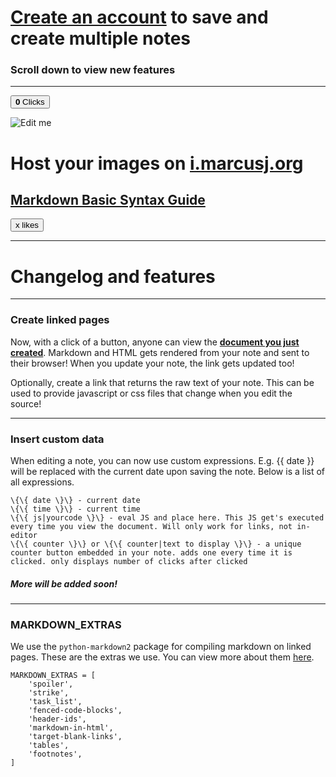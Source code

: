 # [**Create an account**](/signup) to save and create multiple notes

### Scroll down to view new features

---

<button onclick='document.getElementById("num").innerText = (parseInt(document.getElementById("num").innerText) + 1).toString()'><b id='num'>0</b> Clicks</button>

![Edit me](https://i.marcusj.org/i/4)

# Host your images on [i.marcusj.org](https://i.marcusj.org)

## [Markdown Basic Syntax Guide](https://www.markdownguide.org/basic-syntax/ "Click Me")

<button onclick="doPOST('/click', {'id':'2d5a211a-c7b8-4eba-b264-3aadc5a15f0c'}, function(res) { document.getElementById('2d5a211a-c7b8-4eba-b264-3aadc5a15f0c').innerText = res['count'] } )"><span id='2d5a211a-c7b8-4eba-b264-3aadc5a15f0c'>x</span> likes</button>

---

# Changelog and features

---

### Create linked pages

Now, with a click of a button, anyone can view the [**document you just created**](https://notes.marcusj.org/link/df29c8b6485644e1b06685ee11446e87). Markdown and HTML gets rendered from your note and sent to their browser! When you update your note, the link gets updated too!

Optionally, create a link that returns the raw text of your note. This can be used to provide javascript or css files that change when you edit the source!

---

### Insert custom data

When editing a note, you can now use custom expressions. E.g. \{\{ date \}\} will be replaced with the current date upon saving the note. Below is a list of all expressions.

```
\{\{ date \}\} - current date
\{\{ time \}\} - current time
\{\{ js|yourcode \}\} - eval JS and place here. This JS get's executed every time you view the document. Will only work for links, not in-editor
\{\{ counter \}\} or \{\{ counter|text to display \}\} - a unique counter button embedded in your note. adds one every time it is clicked. only displays number of clicks after clicked
```

##### More will be added soon!

---

### MARKDOWN_EXTRAS

We use the `python-markdown2` package for compiling markdown on linked pages. These are the extras we use. You can view more about them [here](https://github.com/trentm/python-markdown2/wiki/Extras).

```
MARKDOWN_EXTRAS = [
    'spoiler',
    'strike',
    'task_list',
    'fenced-code-blocks',
    'header-ids',
    'markdown-in-html',
    'target-blank-links',
    'tables',
    'footnotes',
]
```